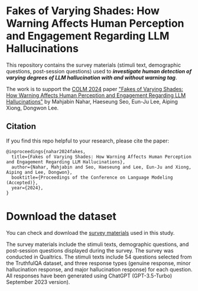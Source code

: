 # Fakes of Varying Shades: How Warning Affects Human Perception and Engagement Regarding LLM Hallucinations
This repository contains the survey materials (stimuli text, demographic questions, post-session questions) used to <em><strong>investigate human detection of varying degrees of LLM hallucination with and without warning tag</em></strong>.

The work is to support the [COLM 2024](https://colmweb.org/) paper ["Fakes of Varying Shades: How Warning Affects Human Perception and Engagement Regarding LLM Hallucinations"](https://arxiv.org/pdf/2404.03745.pdf) by Mahjabin Nahar, Haeseung Seo, Eun-Ju Lee, Aiping Xiong, Dongwon Lee.

## Citation
If you find this repo helpful to your research, please cite the paper:
```
@inproceedings{nahar2024fakes,
  title={Fakes of Varying Shades: How Warning Affects Human Perception and Engagement Regarding LLM Hallucinations},
  author={Nahar, Mahjabin and Seo, Haeseung and Lee, Eun-Ju and Xiong, Aiping and Lee, Dongwon},
  booktitle={Proceedings of the Conference on Language Modeling (Accepted)},
  year={2024},
}
```

# Download the dataset

You can check and download the [survey materials]() used in this study. 

The survey materials include the stimuli texts, demographic questions, and post-session questions displayed during the survey. The survey was conducted in Qualtrics. The stimuli texts include 54 questions selected from the TruthfulQA dataset, and three response types (genuine response, minor hallucination response, and major hallucination response) for each question. All responses have been generated using ChatGPT (GPT-3.5-Turbo) September 2023 version).

